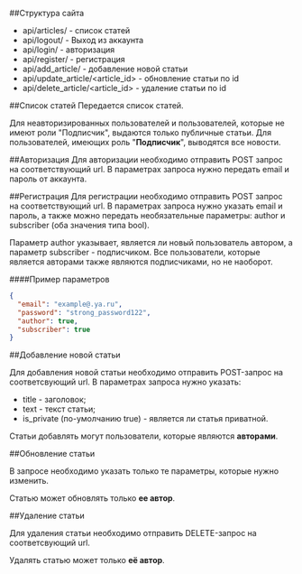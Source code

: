 ##Структура сайта
- api/articles/ - список статей
- api/logout/ - Выход из аккаунта
- api/login/ - авторизация
- api/register/ - регистрация
- api/add_article/ - добавление новой статьи
- api/update_article/<article_id> - обновление статьи по id
- api/delete_article/<article_id> - удаление статьи по id

##Список статей
Передается список статей.

Для неавторизированных пользователей и пользователей, которые не имеют роли "Подписчик", выдаются только публичные статьи.
Для пользователей, имеющих роль "**Подписчик**", выводятся все новости.

##Авторизация
Для авторизации необходимо отправить POST запрос на соответствующий url. В параметрах запроса нужно передать email и пароль от аккаунта.

##Регистрация
Для регистрации необходимо отправить POST запрос на соответствующий url. В параметрах запроса нужно указать email и пароль,
а также можно передать необязательные параметры: author и subscriber (оба значения типа bool).

Параметр author указывает, является ли новый пользователь автором, а параметр subscriber - подписчиком.
Все пользователи, которые является авторами также являются подписчиками, но не наоборот.

####Пример параметров
```json
{
  "email": "example@.ya.ru",
  "password": "strong_password122",
  "author": true,
  "subscriber": true
}
```

##Добавление новой статьи

Для добавления новой статьи необходимо отправить POST-запрос на соответсвующий url. В параметрах запроса нужно указать:

- title - заголовок;
- text - текст статьи;
- is_private (по-умолчанию true) - является ли статья приватной.

Статьи добавлять могут пользователи, которые являются **авторами**.

##Обновление статьи

В запросе необходимо указать только те параметры, которые нужно изменить.

Статью может обновлять только **ее автор**.

##Удаление статьи

Для удаления статьи необходимо отправить DELETE-запрос на соответсвующий url.

Удалять статью может только **её автор**.
